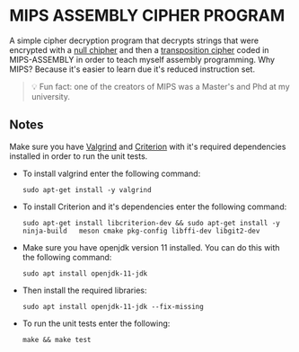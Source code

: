 # MIPS ASSEMBLY CIPHER PROGRAM

A simple cipher decryption program that decrypts strings that were encrypted with a [null chipher](https://en.wikipedia.org/wiki/Null_cipher) and then a [transposition cipher](https://en.wikipedia.org/wiki/Transposition_cipher) coded in MIPS-ASSEMBLY in order to teach myself assembly programming. Why MIPS? Because it's easier to learn due it's reduced instruction set.

> 💡 Fun fact: one of the creators of MIPS was a Master's and Phd at my university.

## Notes

Make sure you have [Valgrind](https://valgrind.org/) and [Criterion](https://criterion.readthedocs.io/en/master/setup.html) with it's required dependencies installed in order to run the unit tests.

- To install valgrind enter the following command:

    `sudo apt-get install -y valgrind`

- To install Criterion and it's dependencies enter the following command:

    `sudo apt-get install libcriterion-dev && sudo apt-get install -y ninja-build   meson cmake pkg-config libffi-dev libgit2-dev`

- Make sure you have openjdk version 11 installed. You can do this with the following command:

    `sudo apt install openjdk-11-jdk`

- Then install the required libraries:

    `sudo apt install openjdk-11-jdk --fix-missing`

- To run the unit tests enter the following:

    `make && make test`
